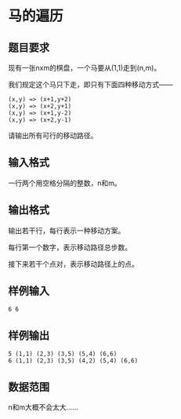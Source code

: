 # 马的遍历

## 题目要求

现有一张nxm的棋盘，一个马要从(1,1)走到(n,m)。

我们规定这个马只下走，即只有下面四种移动方式——

```
(x,y) => (x+1,y+2)
(x,y) => (x+2,y+1)
(x,y) => (x+1,y-2)
(x,y) => (x+2,y-1)
```

请输出所有可行的移动路径。

## 输入格式

一行两个用空格分隔的整数，n和m。

## 输出格式

输出若干行，每行表示一种移动方案。

每行第一个数字，表示移动路径总步数。

接下来若干个点对，表示移动路径上的点。

## 样例输入

```
6 6
```

## 样例输出

```
5 (1,1) (2,3) (3,5) (5,4) (6,6) 
6 (1,1) (2,3) (3,5) (4,2) (5,4) (6,6)
```

## 数据范围

n和m大概不会太大……
